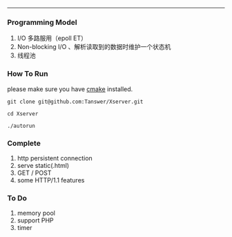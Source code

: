 ﻿----------
### Programming Model
 1. I/O 多路服用（epoll   ET）
 2. Non-blocking I/O      、解析读取到的数据时维护一个状态机
 3. 线程池

### How To Run
please make sure you have [cmake](https://cmake.org/) installed.
```
git clone git@github.com:Tanswer/Xserver.git

cd Xserver

./autorun

```

### Complete

 1. http persistent connection
 2. serve static(.html)
 3. GET / POST
 4. some HTTP/1.1 features

### To Do

 1.  memory pool
 2.  support PHP
 3.  timer



 